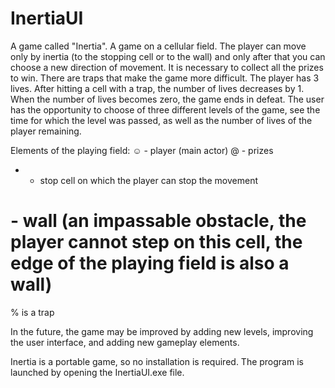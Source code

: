 # InertiaUI
A game called "Inertia". 
A game on a cellular field. The player can move only by inertia (to the stopping cell or to the wall) and only after that you can choose a new direction of movement. It is necessary to collect all the prizes to win. There are traps that make the game more difficult.
The player has 3 lives. After hitting a cell with a trap, the number of lives decreases by 1. When the number of lives becomes zero, the game ends in defeat.
The user has the opportunity to choose of three different levels of the game, see the time for which the level was passed, as well as the number of lives of the player remaining.

Elements of the playing field:
☺ - player (main actor)
@ - prizes
* - stop cell on which the player can stop the movement
# - wall (an impassable obstacle, the player cannot step on this cell, the edge of the playing field is also a wall)
% is a trap

In the future, the game may be improved by adding new levels, improving the user interface, and adding new gameplay elements.

Inertia is a portable game, so no installation is required. The program is launched by opening the InertiaUI.exe file.
